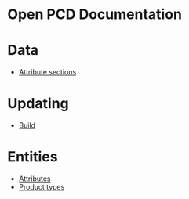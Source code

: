 # Open PCD Documentation

# Data
* [Attribute sections](./generated/attribute-sections.md)

# Updating

* [Build](./build.md)

# Entities

* [Attributes](./attributes.md)
* [Product types](./product-types.md)